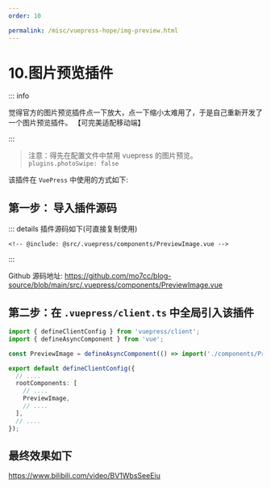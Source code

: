 ```yaml
---
order: 10

permalink: /misc/vuepress-hope/img-preview.html
---
```


# 10.图片预览插件

::: info

觉得官方的图片预览插件点一下放大，点一下缩小太难用了，于是自己重新开发了一个图片预览插件。
【可完美适配移动端】

:::

> 注意：得先在配置文件中禁用 vuepress 的图片预览。
> `plugins.photoSwipe: false`

该插件在 `VuePress` 中使用的方式如下:

## 第一步： 导入插件源码

::: details 插件源码如下(可直接复制使用)

```vue title=".vuepress/components/PreviewImage.vue 文件内容"
<!-- @include: @src/.vuepress/components/PreviewImage.vue -->
```

:::

Github 源码地址:
https://github.com/mo7cc/blog-source/blob/main/src/.vuepress/components/PreviewImage.vue

## 第二步：在 `.vuepress/client.ts` 中全局引入该插件

```ts title=".vuepress/client.ts 文件内容"
import { defineClientConfig } from 'vuepress/client';
import { defineAsyncComponent } from 'vue';

const PreviewImage = defineAsyncComponent(() => import('./components/PreviewImage.vue'));

export default defineClientConfig({
  // ....
  rootComponents: [
    // ....
    PreviewImage,
    // ....
  ],
  // ....
});
```

## 最终效果如下

<BiliBili bvid="BV1WbsSeeEiu" />

https://www.bilibili.com/video/BV1WbsSeeEiu
